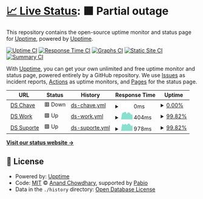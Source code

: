 # [📈 Live Status](https://demo.upptime.js.org): <!--live status--> **🟧 Partial outage**

This repository contains the open-source uptime monitor and status page for [Upptime](https://upptime.js.org), powered by [Upptime](https://github.com/upptime/upptime).

[![Uptime CI](https://github.com/luiztafarel/koala_monitor/workflows/Uptime%20CI/badge.svg)](https://github.com/luiztafarel/koala_monitor/actions?query=workflow%3A%22Uptime+CI%22)
[![Response Time CI](https://github.com/luiztafarel/koala_monitor/workflows/Response%20Time%20CI/badge.svg)](https://github.com/luiztafarel/koala_monitor/actions?query=workflow%3A%22Response+Time+CI%22)
[![Graphs CI](https://github.com/luiztafarel/koala_monitor/workflows/Graphs%20CI/badge.svg)](https://github.com/luiztafarel/koala_monitor/actions?query=workflow%3A%22Graphs+CI%22)
[![Static Site CI](https://github.com/luiztafarel/koala_monitor/workflows/Static%20Site%20CI/badge.svg)](https://github.com/luiztafarel/koala_monitor/actions?query=workflow%3A%22Static+Site+CI%22)
[![Summary CI](https://github.com/luiztafarel/koala_monitor/workflows/Summary%20CI/badge.svg)](https://github.com/luiztafarel/koala_monitor/actions?query=workflow%3A%22Summary+CI%22)

With [Upptime](https://upptime.js.org), you can get your own unlimited and free uptime monitor and status page, powered entirely by a GitHub repository. We use [Issues](https://github.com/upptime/upptime/issues) as incident reports, [Actions](https://github.com/luiztafarel/koala_monitor/actions) as uptime monitors, and [Pages](https://demo.upptime.js.org) for the status page.

<!--start: status pages-->
<!-- This summary is generated by Upptime (https://github.com/upptime/upptime) -->
<!-- Do not edit this manually, your changes will be overwritten -->
<!-- prettier-ignore -->
| URL | Status | History | Response Time | Uptime |
| --- | ------ | ------- | ------------- | ------ |
| <img alt="" src="https://icons.duckduckgo.com/ip3/null.ico" height="13"> [DS Chave](delphi.serveftp.com) | 🟥 Down | [ds-chave.yml](https://github.com/luiztafarel/koala_monitor/commits/HEAD/history/ds-chave.yml) | <details><summary><img alt="Response time graph" src="./graphs/ds-chave/response-time-week.png" height="20"> 0ms</summary><br><a href="https://luiztafarel.github.io/koala_monitor/history/ds-chave"><img alt="Response time 0" src="https://img.shields.io/endpoint?url=https%3A%2F%2Fraw.githubusercontent.com%2Fluiztafarel%2Fkoala_monitor%2FHEAD%2Fapi%2Fds-chave%2Fresponse-time.json"></a><br><a href="https://luiztafarel.github.io/koala_monitor/history/ds-chave"><img alt="24-hour response time 0" src="https://img.shields.io/endpoint?url=https%3A%2F%2Fraw.githubusercontent.com%2Fluiztafarel%2Fkoala_monitor%2FHEAD%2Fapi%2Fds-chave%2Fresponse-time-day.json"></a><br><a href="https://luiztafarel.github.io/koala_monitor/history/ds-chave"><img alt="7-day response time 0" src="https://img.shields.io/endpoint?url=https%3A%2F%2Fraw.githubusercontent.com%2Fluiztafarel%2Fkoala_monitor%2FHEAD%2Fapi%2Fds-chave%2Fresponse-time-week.json"></a><br><a href="https://luiztafarel.github.io/koala_monitor/history/ds-chave"><img alt="30-day response time 0" src="https://img.shields.io/endpoint?url=https%3A%2F%2Fraw.githubusercontent.com%2Fluiztafarel%2Fkoala_monitor%2FHEAD%2Fapi%2Fds-chave%2Fresponse-time-month.json"></a><br><a href="https://luiztafarel.github.io/koala_monitor/history/ds-chave"><img alt="1-year response time 0" src="https://img.shields.io/endpoint?url=https%3A%2F%2Fraw.githubusercontent.com%2Fluiztafarel%2Fkoala_monitor%2FHEAD%2Fapi%2Fds-chave%2Fresponse-time-year.json"></a></details> | <details><summary><a href="https://luiztafarel.github.io/koala_monitor/history/ds-chave">0.00%</a></summary><a href="https://luiztafarel.github.io/koala_monitor/history/ds-chave"><img alt="All-time uptime 0.00%" src="https://img.shields.io/endpoint?url=https%3A%2F%2Fraw.githubusercontent.com%2Fluiztafarel%2Fkoala_monitor%2FHEAD%2Fapi%2Fds-chave%2Fuptime.json"></a><br><a href="https://luiztafarel.github.io/koala_monitor/history/ds-chave"><img alt="24-hour uptime 0.00%" src="https://img.shields.io/endpoint?url=https%3A%2F%2Fraw.githubusercontent.com%2Fluiztafarel%2Fkoala_monitor%2FHEAD%2Fapi%2Fds-chave%2Fuptime-day.json"></a><br><a href="https://luiztafarel.github.io/koala_monitor/history/ds-chave"><img alt="7-day uptime 0.00%" src="https://img.shields.io/endpoint?url=https%3A%2F%2Fraw.githubusercontent.com%2Fluiztafarel%2Fkoala_monitor%2FHEAD%2Fapi%2Fds-chave%2Fuptime-week.json"></a><br><a href="https://luiztafarel.github.io/koala_monitor/history/ds-chave"><img alt="30-day uptime 7.96%" src="https://img.shields.io/endpoint?url=https%3A%2F%2Fraw.githubusercontent.com%2Fluiztafarel%2Fkoala_monitor%2FHEAD%2Fapi%2Fds-chave%2Fuptime-month.json"></a><br><a href="https://luiztafarel.github.io/koala_monitor/history/ds-chave"><img alt="1-year uptime 0.00%" src="https://img.shields.io/endpoint?url=https%3A%2F%2Fraw.githubusercontent.com%2Fluiztafarel%2Fkoala_monitor%2FHEAD%2Fapi%2Fds-chave%2Fuptime-year.json"></a></details>
| <img alt="" src="https://icons.duckduckgo.com/ip3/3002.ico" height="13"> [DS Work](delphi.serveftp.com:3002) | 🟩 Up | [ds-work.yml](https://github.com/luiztafarel/koala_monitor/commits/HEAD/history/ds-work.yml) | <details><summary><img alt="Response time graph" src="./graphs/ds-work/response-time-week.png" height="20"> 404ms</summary><br><a href="https://luiztafarel.github.io/koala_monitor/history/ds-work"><img alt="Response time 561" src="https://img.shields.io/endpoint?url=https%3A%2F%2Fraw.githubusercontent.com%2Fluiztafarel%2Fkoala_monitor%2FHEAD%2Fapi%2Fds-work%2Fresponse-time.json"></a><br><a href="https://luiztafarel.github.io/koala_monitor/history/ds-work"><img alt="24-hour response time 304" src="https://img.shields.io/endpoint?url=https%3A%2F%2Fraw.githubusercontent.com%2Fluiztafarel%2Fkoala_monitor%2FHEAD%2Fapi%2Fds-work%2Fresponse-time-day.json"></a><br><a href="https://luiztafarel.github.io/koala_monitor/history/ds-work"><img alt="7-day response time 404" src="https://img.shields.io/endpoint?url=https%3A%2F%2Fraw.githubusercontent.com%2Fluiztafarel%2Fkoala_monitor%2FHEAD%2Fapi%2Fds-work%2Fresponse-time-week.json"></a><br><a href="https://luiztafarel.github.io/koala_monitor/history/ds-work"><img alt="30-day response time 643" src="https://img.shields.io/endpoint?url=https%3A%2F%2Fraw.githubusercontent.com%2Fluiztafarel%2Fkoala_monitor%2FHEAD%2Fapi%2Fds-work%2Fresponse-time-month.json"></a><br><a href="https://luiztafarel.github.io/koala_monitor/history/ds-work"><img alt="1-year response time 561" src="https://img.shields.io/endpoint?url=https%3A%2F%2Fraw.githubusercontent.com%2Fluiztafarel%2Fkoala_monitor%2FHEAD%2Fapi%2Fds-work%2Fresponse-time-year.json"></a></details> | <details><summary><a href="https://luiztafarel.github.io/koala_monitor/history/ds-work">99.82%</a></summary><a href="https://luiztafarel.github.io/koala_monitor/history/ds-work"><img alt="All-time uptime 97.14%" src="https://img.shields.io/endpoint?url=https%3A%2F%2Fraw.githubusercontent.com%2Fluiztafarel%2Fkoala_monitor%2FHEAD%2Fapi%2Fds-work%2Fuptime.json"></a><br><a href="https://luiztafarel.github.io/koala_monitor/history/ds-work"><img alt="24-hour uptime 100.00%" src="https://img.shields.io/endpoint?url=https%3A%2F%2Fraw.githubusercontent.com%2Fluiztafarel%2Fkoala_monitor%2FHEAD%2Fapi%2Fds-work%2Fuptime-day.json"></a><br><a href="https://luiztafarel.github.io/koala_monitor/history/ds-work"><img alt="7-day uptime 99.82%" src="https://img.shields.io/endpoint?url=https%3A%2F%2Fraw.githubusercontent.com%2Fluiztafarel%2Fkoala_monitor%2FHEAD%2Fapi%2Fds-work%2Fuptime-week.json"></a><br><a href="https://luiztafarel.github.io/koala_monitor/history/ds-work"><img alt="30-day uptime 97.80%" src="https://img.shields.io/endpoint?url=https%3A%2F%2Fraw.githubusercontent.com%2Fluiztafarel%2Fkoala_monitor%2FHEAD%2Fapi%2Fds-work%2Fuptime-month.json"></a><br><a href="https://luiztafarel.github.io/koala_monitor/history/ds-work"><img alt="1-year uptime 97.14%" src="https://img.shields.io/endpoint?url=https%3A%2F%2Fraw.githubusercontent.com%2Fluiztafarel%2Fkoala_monitor%2FHEAD%2Fapi%2Fds-work%2Fuptime-year.json"></a></details>
| <img alt="" src="https://icons.duckduckgo.com/ip3/3001.ico" height="13"> [DS Suporte](delphi.serveftp.com:3001) | 🟩 Up | [ds-suporte.yml](https://github.com/luiztafarel/koala_monitor/commits/HEAD/history/ds-suporte.yml) | <details><summary><img alt="Response time graph" src="./graphs/ds-suporte/response-time-week.png" height="20"> 978ms</summary><br><a href="https://luiztafarel.github.io/koala_monitor/history/ds-suporte"><img alt="Response time 812" src="https://img.shields.io/endpoint?url=https%3A%2F%2Fraw.githubusercontent.com%2Fluiztafarel%2Fkoala_monitor%2FHEAD%2Fapi%2Fds-suporte%2Fresponse-time.json"></a><br><a href="https://luiztafarel.github.io/koala_monitor/history/ds-suporte"><img alt="24-hour response time 832" src="https://img.shields.io/endpoint?url=https%3A%2F%2Fraw.githubusercontent.com%2Fluiztafarel%2Fkoala_monitor%2FHEAD%2Fapi%2Fds-suporte%2Fresponse-time-day.json"></a><br><a href="https://luiztafarel.github.io/koala_monitor/history/ds-suporte"><img alt="7-day response time 978" src="https://img.shields.io/endpoint?url=https%3A%2F%2Fraw.githubusercontent.com%2Fluiztafarel%2Fkoala_monitor%2FHEAD%2Fapi%2Fds-suporte%2Fresponse-time-week.json"></a><br><a href="https://luiztafarel.github.io/koala_monitor/history/ds-suporte"><img alt="30-day response time 824" src="https://img.shields.io/endpoint?url=https%3A%2F%2Fraw.githubusercontent.com%2Fluiztafarel%2Fkoala_monitor%2FHEAD%2Fapi%2Fds-suporte%2Fresponse-time-month.json"></a><br><a href="https://luiztafarel.github.io/koala_monitor/history/ds-suporte"><img alt="1-year response time 812" src="https://img.shields.io/endpoint?url=https%3A%2F%2Fraw.githubusercontent.com%2Fluiztafarel%2Fkoala_monitor%2FHEAD%2Fapi%2Fds-suporte%2Fresponse-time-year.json"></a></details> | <details><summary><a href="https://luiztafarel.github.io/koala_monitor/history/ds-suporte">99.82%</a></summary><a href="https://luiztafarel.github.io/koala_monitor/history/ds-suporte"><img alt="All-time uptime 97.24%" src="https://img.shields.io/endpoint?url=https%3A%2F%2Fraw.githubusercontent.com%2Fluiztafarel%2Fkoala_monitor%2FHEAD%2Fapi%2Fds-suporte%2Fuptime.json"></a><br><a href="https://luiztafarel.github.io/koala_monitor/history/ds-suporte"><img alt="24-hour uptime 100.00%" src="https://img.shields.io/endpoint?url=https%3A%2F%2Fraw.githubusercontent.com%2Fluiztafarel%2Fkoala_monitor%2FHEAD%2Fapi%2Fds-suporte%2Fuptime-day.json"></a><br><a href="https://luiztafarel.github.io/koala_monitor/history/ds-suporte"><img alt="7-day uptime 99.82%" src="https://img.shields.io/endpoint?url=https%3A%2F%2Fraw.githubusercontent.com%2Fluiztafarel%2Fkoala_monitor%2FHEAD%2Fapi%2Fds-suporte%2Fuptime-week.json"></a><br><a href="https://luiztafarel.github.io/koala_monitor/history/ds-suporte"><img alt="30-day uptime 97.91%" src="https://img.shields.io/endpoint?url=https%3A%2F%2Fraw.githubusercontent.com%2Fluiztafarel%2Fkoala_monitor%2FHEAD%2Fapi%2Fds-suporte%2Fuptime-month.json"></a><br><a href="https://luiztafarel.github.io/koala_monitor/history/ds-suporte"><img alt="1-year uptime 97.24%" src="https://img.shields.io/endpoint?url=https%3A%2F%2Fraw.githubusercontent.com%2Fluiztafarel%2Fkoala_monitor%2FHEAD%2Fapi%2Fds-suporte%2Fuptime-year.json"></a></details>

<!--end: status pages-->

[**Visit our status website →**](https://demo.upptime.js.org)

## 📄 License

- Powered by: [Upptime](https://github.com/upptime/upptime)
- Code: [MIT](./LICENSE) © [Anand Chowdhary](https://anandchowdhary.com), supported by [Pabio](https://pabio.com)
- Data in the `./history` directory: [Open Database License](https://opendatacommons.org/licenses/odbl/1-0/)
